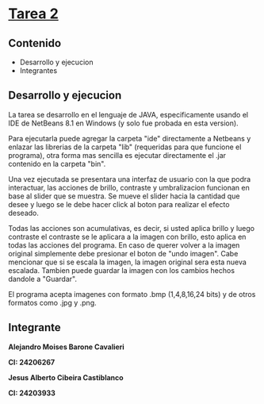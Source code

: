 # [Tarea 2](https://github.com/alejandrombc/PDI_Tarea2)

## Contenido
* Desarrollo y ejecucion
* Integrantes

## Desarrollo y ejecucion
La tarea se desarrollo en el lenguaje de JAVA, especificamente usando el IDE de NetBeans 8.1 en Windows (y solo fue probada en esta version).

Para ejecutarla puede agregar la carpeta "ide" directamente a Netbeans y enlazar las librerias de la carpeta "lib" (requeridas para que funcione el programa), otra forma mas sencilla es ejecutar directamente el .jar contenido en la carpeta "bin".

Una vez ejecutada se presentara una interfaz de usuario con la que podra interactuar, las acciones de brillo, contraste y umbralizacion funcionan en base al slider que se muestra. Se mueve el slider hacia la cantidad que desee y luego se le debe hacer click al boton para realizar el efecto deseado.

Todas las acciones son acumulativas, es decir, si usted aplica brillo y luego contraste el contraste se le aplicara a la imagen con brillo, esto aplica en todas las acciones del programa. En caso de querer volver a la imagen original simplemente debe presionar el boton de "undo imagen". Cabe mencionar que si se escala la imagen, la imagen original sera esta nueva escalada. Tambien puede guardar la imagen con los cambios hechos dandole a "Guardar".

El programa acepta imagenes con formato .bmp (1,4,8,16,24 bits) y de otros formatos como .jpg y .png.

## Integrante

**Alejandro Moises Barone Cavalieri**

**CI: 24206267**

**Jesus Alberto Cibeira Castiblanco**

**CI: 24203933**